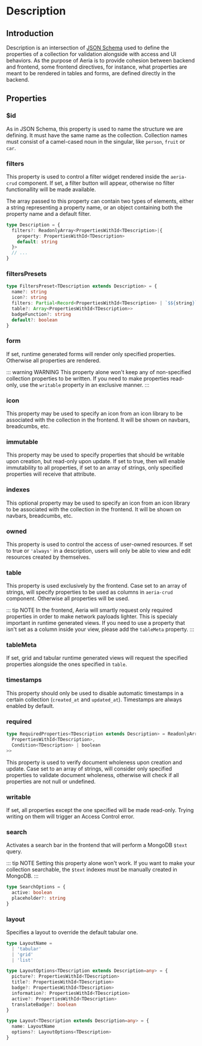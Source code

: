 # Description

## Introduction

Description is an intersection of [JSON Schema](https://json-schema.org/) used to define the properties of a collection for validation alongside with access and UI behaviors. As the purpose of Aeria is to provide cohesion between backend and frontend, some frontend directives, for instance, what properties are meant to be rendered in tables and forms, are defined directly in the backend.
<!-- For declaring properties, JSON Schema is fully supported, with a few key differences. The `required` property will be actually used to verify the wholeness of your document on insertion. -->

<!-- ```typescript -->
<!-- export type Description<TDescription extends Description=any> = { -->
<!--   $id: CollectionId -->
<!--   title?: string -->

<!--   // unused -->
<!--   categories?: Array<string> -->

<!--   system?: boolean -->
<!--   inline?: boolean -->

<!--   preferred?: Record<string, Partial<TDescription | Description>> -->

<!--   alias?: string -->
<!--   icon?: string -->
<!--   options?: CollectionOptions<TDescription> -->

<!--   indexes?: ReadonlyArray<string> -->
<!--   defaults?: Record<string, any> -->

<!--   // modifiers -->
<!--   owned?: boolean | 'always' -->
<!--   timestamps?: false -->
<!--   immutable?: boolean|ReadonlyArray<string> -->

<!--   // takes an array of something -->
<!--   route?: ReadonlyArray<string> -->
<!--   presets?: ReadonlyArray<CollectionPresets> -->
<!--   required?: ReadonlyArray<PropertiesWithId<TDescription>> -->
<!--   table?: ReadonlyArray<PropertiesWithId<TDescription>> -->
<!--   tableMeta?: ReadonlyArray<PropertiesWithId<TDescription>> -->

<!--   filtersPresets?: Record<string, FiltersPreset<TDescription>> -->
<!--   freshItem?: Partial<Record<PropertiesWithId<TDescription>, any>> -->

<!--   form?: ReadonlyArray<PropertiesWithId<TDescription>>|Record<PropertiesWithId<TDescription>, Array<string>> -->
<!--   writable?: ReadonlyArray<PropertiesWithId<TDescription>> -->
<!--   filters?: ReadonlyArray<PropertiesWithId<TDescription>|{ -->
<!--     property: PropertiesWithId<TDescription> -->
<!--     default: string -->
<!--   }> -->

<!--   layout?: Layout -->
<!--   formLayout?: Partial<FormLayout<TDescription>> -->
<!--   tableLayout?: Partial<TableLayout<TDescription>> -->

<!--   // actions -->
<!--   actions?: CollectionActions<TDescription> -->
<!--   individualActions?: CollectionActions<TDescription> -->

<!--   search?: { -->
<!--     active: boolean -->
<!--     placeholder?: string -->
<!--   } -->

<!--   properties: Record<Lowercase<string>, CollectionProperty> -->
<!-- } -->
<!-- ``` -->

## Properties

### $id

As in JSON Schema, this property is used to name the structure we are defining. It must have the same name as the collection.
Collection names must consist of a camel-cased noun in the singular, like `person`, `fruit` or `car`.

### filters <Badge type="tip" text="DescriptionFilters" /> <Badge type="tip" text="frontend" />

This property is used to control a filter widget rendered inside the `aeria-crud` component. If set, a filter button will appear, otherwise no filter functionallity will be made available.

The array passed to this property can contain two types of elements, either a string representing a property name, or an object containing both the property name and a default filter.

```typescript
type Description = {
  filters?: ReadonlyArray<PropertiesWithId<TDescription>|{
    property: PropertiesWithId<TDescription>
    default: string
  }>
  // ...
}
```

### filtersPresets <Badge type="tip" text="Record<string, FiltersPreset<TDescription>>" /> <Badge type="tip" text="frontend" />

<!-- This property is used to control a filter widget rendered inside the `aeria-crud` component. If set, a filter button will appear, otherwise no filter functionallity will be made available. -->

<!-- The array passed to this property can contain two types of elements, either a string representing a property name, or an object containing both the property name and a default filter. -->

```typescript
type FiltersPreset<TDescription extends Description> = {
  name?: string
  icon?: string
  filters: Partial<Record<PropertiesWithId<TDescription> | `$${string}`, any>>
  table?: Array<PropertiesWithId<TDescription>>
  badgeFunction?: string
  default?: boolean
}
```

### form <Badge type="tip" text="ReadonlyArray<PropertiesWithId<TDescription>>" /> <Badge type="tip" text="frontend" />

If set, runtime generated forms will render only specified properties. Otherwise all properties are rendered.

::: warning WARNING
This property alone won't keep any of non-specified collection properties to be written. If you need to make properties read-only, use the `writable` property in an exclusive manner.
:::

### icon <Badge type="tip" text="string" /> <Badge type="tip" text="frontend" />

This property may be used to specify an icon from an icon library to be associated with the collection in the frontend.
It will be shown on navbars, breadcumbs, etc.

### immutable <Badge type="tip" text="boolean | ReadonlyArray<string>" />

This property may be used to specify properties that should be writable upon creation, but read-only upon update. If set to true, then will enable immutability to all properties, if set to an array of strings, only specified properties will receive that attribute.

### indexes <Badge type="tip" text="ReadonlyArray<string>" /> <Badge type="tip" text="frontend" />

This optional property may be used to specify an icon from an icon library to be associated with the collection in the frontend.
It will be shown on navbars, breadcumbs, etc.

### owned <Badge type="tip" text="boolean | 'always'" />

This property is used to control the access of user-owned resources. If set to true or `'always'` in a description, users will only be able to view and edit resources created by themselves.

### table <Badge type="tip" text="ReadonlyArray<PropertiesWithId<TDescription>>" /> <Badge type="tip" text="frontend" />

This property is used exclusively by the frontend. Case set to an array of strings, will specify properties to be used as columns in `aeria-crud` component. Otherwise all properties will be used.

::: tip NOTE
In the frontend, Aeria will smartly request only required properties in order to make network payloads lighter. This is specialy important in runtime generated views. If you need to use a property that isn't set as a column inside your view, please add the `tableMeta` property.
:::

### tableMeta <Badge type="tip" text="ReadonlyArray<PropertiesWithId<TDescription>>" /> <Badge type="tip" text="frontend" />

If set, grid and tabular runtime generated views will request the specified properties alongside the ones specified in `table`.

### timestamps <Badge type="tip" text="false" />

This property should only be used to disable automatic timestamps in a certain collection (`created_at` and `updated_at`). Timestamps are always enabled by default.

### required <Badge type="tip" text="RequiredProperties" />

```typescript
type RequiredProperties<TDescription extends Description> = ReadonlyArray<PropertiesWithId<TDescription>> | Partial<Record<
  PropertiesWithId<TDescription>,
  Condition<TDescription> | boolean
>>
```

This property is used to verify document wholeness upon creation and update. Case set to an array of strings, will consider only specified properties to validate document wholeness, otherwise will check if all properties are not null or undefined.

### writable <Badge type="tip" text="ReadonlyArray<PropertiesWithId<TDescription>>" />

If set, all properties except the one specified will be made read-only. Trying writing on them will trigger an Access Control error.

### search <Badge type="tip" text="SearchOptions" />

Activates a search bar in the frontend that will perform a MongoDB `$text` query.

::: tip NOTE
Setting this property alone won't work. If you want to make your collection searchable, the `$text` indexes must be manually created in MongoDB.
:::

```typescript
type SearchOptions = {
  active: boolean
  placeholder?: string
}
```

### layout <Badge type="tip" text="Layout" />

Specifies a layout to override the default tabular one.

```typescript
type LayoutName =
  | 'tabular'
  | 'grid'
  | 'list'

type LayoutOptions<TDescription extends Description=any> = {
  picture?: PropertiesWithId<TDescription>
  title?: PropertiesWithId<TDescription>
  badge?: PropertiesWithId<TDescription>
  information?: PropertiesWithId<TDescription>
  active?: PropertiesWithId<TDescription>
  translateBadge?: boolean
}

type Layout<TDescription extends Description=any> = {
  name: LayoutName
  options?: LayoutOptions<TDescription>
}

```
